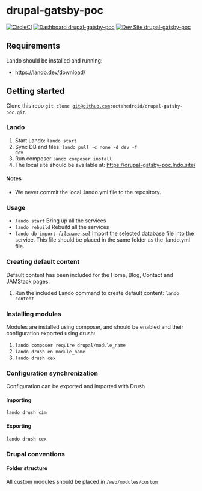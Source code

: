 # drupal-gatsby-poc

[![CircleCI](https://circleci.com/gh/octahedroid/drupal-gatsby-poc.svg?style=shield)](https://circleci.com/gh/octahedroid/drupal-gatsby-poc)
[![Dashboard drupal-gatsby-poc](https://img.shields.io/badge/dashboard-drupal_gatsby_poc-yellow.svg)](https://dashboard.pantheon.io/sites/45e9c64e-ab92-4a5e-8fa8-e0d2aaaa09fc#dev/code)
[![Dev Site drupal-gatsby-poc](https://img.shields.io/badge/site-drupal_gatsby_poc-blue.svg)](http://dev-drupal-gatsby-poc.pantheonsite.io/)

## Requirements
Lando should be installed and running:
* https://lando.dev/download/

## Getting started

Clone this repo <code>git clone git@github.com:octahedroid/drupal-gatsby-poc.git</code>.
### Lando
1. Start Lando: <code>lando start</code>
2. Sync DB and files: <code>lando pull -c none -d dev -f dev</code>
3. Run composer <code>lando composer install</code>
4. The local site should be available at: https://drupal-gatsby-poc.lndo.site/
#### Notes
* We never commit the local .lando.yml file to the repository.

### Usage
* <code>lando start</code> Bring up all the services
* <code>lando rebuild</code> Rebuild all the services
* <code>lando db-import _filename.sql_</code> Import the selected database file into the service. This file should be placed in the same folder as the .lando.yml file.

### Creating default content
Default content has been included for the Home, Blog, Contact and JAMStack pages.
1. Run the included Lando command to create default content: <code>lando content</code>
### Installing modules
Modules are installed using composer, and should be enabled and their configuration exported using drush:
1. <code>lando composer require drupal/module_name </code>
2. <code>lando drush en module_name</code>
3. <code>lando drush cex</code>

### Configuration synchronization
Configuration can be exported and imported with Drush
#### Importing
<code>lando drush cim</code>
#### Exporting
<code>lando drush cex</code>

### Drupal conventions

#### Folder structure
All custom modules should be placed in <code>/web/modules/custom</code>
